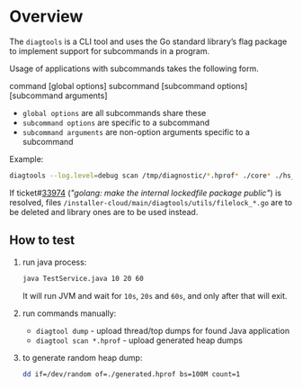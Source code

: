 # Overview

The `diagtools` is a CLI tool and uses the Go standard library’s flag package to implement support for subcommands in a program.

Usage of applications with subcommands takes the following form.

command [global options] subcommand [subcommand options] [subcommand arguments]

- `global options` are all subcommands share these
- `subcommand options` are specific to a subcommand
- `subcommand arguments` are non-option arguments specific to a subcommand

Example:

```bash
diagtools --log.level=debug scan /tmp/diagnostic/*.hprof* ./core* ./hs_err*
```

If ticket#[33974](https://github.com/golang/go/issues/33974) (_"golang: make the internal lockedfile package public"_)
is resolved, files `/installer-cloud/main/diagtools/utils/filelock_*.go` are to be deleted
and library ones are to be used instead.

## How to test

1. run java process:

   ```bash
   java TestService.java 10 20 60
   ```

   It will run JVM and  wait for `10s`, `20s` and `60s`, and only after that will exit.

2. run commands manually:

   * `diagtool dump` - upload thread/top dumps for found Java application
   * `diagtool scan *.hprof` - upload generated heap dumps

3. to generate random heap dump:

   ```bash
   dd if=/dev/random of=./generated.hprof bs=100M count=1
   ```

